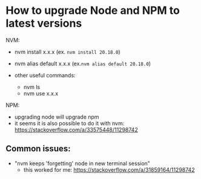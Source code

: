 
# How to upgrade Node and NPM to latest versions


NVM:

- nvm install x.x.x (ex. `nvm install 20.18.0`)
- nvm alias default x.x.x (ex.`nvm alias default 20.18.0`)

- other useful commands: 
  - nvm ls
  - nvm use x.x.x


NPM:
- upgrading node will upgrade npm
- it seems it is also possible to do it with nvm: https://stackoverflow.com/a/33575448/11298742



## Common issues:

- "nvm keeps 'forgetting' node in new terminal session"
  - this worked for me: https://stackoverflow.com/a/31859164/11298742